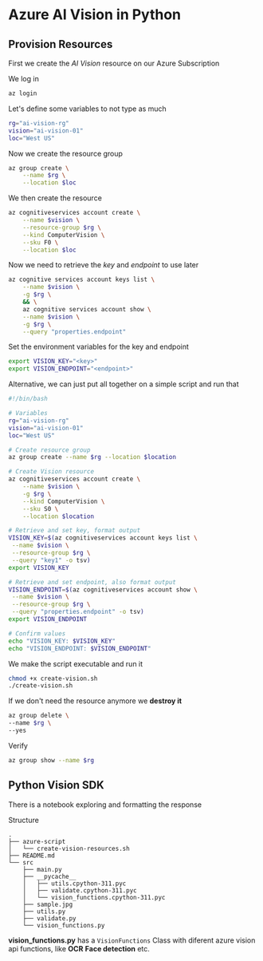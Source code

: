 # Azure AI Vision in Python

## Provision Resources

First we create the *AI Vision* resource on our Azure Subscription

We log in

```bash
az login
```
Let's define some variables to not type as much

```bash
rg="ai-vision-rg"
vision="ai-vision-01"
loc="West US"

```

Now we create the resource group

```bash
az group create \
	--name $rg \
	--location $loc
```
We then create the resource 

```bash
az cognitiveservices account create \
	--name $vision \
	--resource-group $rg \
	--kind ComputerVision \
	--sku F0 \
	--location $loc
```
Now we need to retrieve the *key* and *endpoint* to use later

```bash
az cognitive services account keys list \
	--name $vision \
	-g $rg \
	&& \
	az cognitive services account show \
	--name $vision \
	-g $rg \
	--query "properties.endpoint"
```
Set the environment variables for the key and endpoint

```bash
export VISION_KEY="<key>"
export VISION_ENDPOINT="<endpoint>"
```
Alternative,  we can just put all together on a simple script and run that

```bash
#!/bin/bash

# Variables
rg="ai-vision-rg"
vision="ai-vision-01"
loc="West US"

# Create resource group
az group create --name $rg --location $location

# Create Vision resource
az cognitiveservices account create \
    --name $vision \
    -g $rg \
    --kind ComputerVision \
    --sku S0 \
    --location $location

# Retrieve and set key, format output 
VISION_KEY=$(az cognitiveservices account keys list \
 --name $vision \
 --resource-group $rg \
 --query "key1" -o tsv)
export VISION_KEY

# Retrieve and set endpoint, also format output
VISION_ENDPOINT=$(az cognitiveservices account show \
 --name $vision \
 --resource-group $rg \
 --query "properties.endpoint" -o tsv)
export VISION_ENDPOINT

# Confirm values
echo "VISION_KEY: $VISION_KEY"
echo "VISION_ENDPOINT: $VISION_ENDPOINT"

```
We make the script executable and run it

```bash
chmod +x create-vision.sh
./create-vision.sh
```
If we don't need the resource anymore we **destroy it**

```bash
az group delete \ 
--name $rg \
--yes
```
Verify 

```bash
az group show --name $rg
```

## Python Vision SDK

There is a notebook exploring and formatting the response

Structure

```
.
├── azure-script
│   └── create-vision-resources.sh
├── README.md
└── src
    ├── main.py
    ├── __pycache__
    │   ├── utils.cpython-311.pyc
    │   ├── validate.cpython-311.pyc
    │   └── vision_functions.cpython-311.pyc
    ├── sample.jpg
    ├── utils.py
    ├── validate.py
    └── vision_functions.py
```

**vision_functions.py** has a `VisionFunctions` Class with diferent azure vision api functions, like **OCR** **Face detection** etc.


